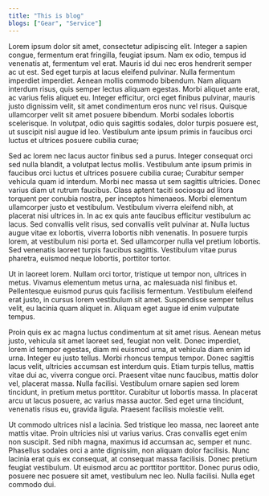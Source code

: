 ```yaml
---
title: "This is blog"
blogs: ["Gear", "Service"]
---
```


Lorem ipsum dolor sit amet, consectetur adipiscing elit. Integer a sapien congue, fermentum erat fringilla, feugiat ipsum. Nam ex odio, tempus id venenatis at, fermentum vel erat. Mauris id dui nec eros hendrerit semper ac ut est. Sed eget turpis at lacus eleifend pulvinar. Nulla fermentum imperdiet imperdiet. Aenean mollis commodo bibendum. Nam aliquam interdum risus, quis semper lectus aliquam egestas. Morbi aliquet ante erat, ac varius felis aliquet eu. Integer efficitur, orci eget finibus pulvinar, mauris justo dignissim velit, sit amet condimentum eros nunc vel risus. Quisque ullamcorper velit sit amet posuere bibendum. Morbi sodales lobortis scelerisque. In volutpat, odio quis sagittis sodales, dolor turpis posuere est, ut suscipit nisl augue id leo. Vestibulum ante ipsum primis in faucibus orci luctus et ultrices posuere cubilia curae;

Sed ac lorem nec lacus auctor finibus sed a purus. Integer consequat orci sed nulla blandit, a volutpat lectus mollis. Vestibulum ante ipsum primis in faucibus orci luctus et ultrices posuere cubilia curae; Curabitur semper vehicula quam id interdum. Morbi nec massa ut sem sagittis ultricies. Donec varius diam ut rutrum faucibus. Class aptent taciti sociosqu ad litora torquent per conubia nostra, per inceptos himenaeos. Morbi elementum ullamcorper justo et vestibulum. Vestibulum viverra eleifend nibh, at placerat nisi ultrices in. In ac ex quis ante faucibus efficitur vestibulum ac lacus. Sed convallis velit risus, sed convallis velit pulvinar at. Nulla luctus augue vitae ex lobortis, viverra lobortis nibh venenatis. In posuere turpis lorem, at vestibulum nisi porta et. Sed ullamcorper nulla vel pretium lobortis. Sed venenatis laoreet turpis faucibus sagittis. Vestibulum vitae purus pharetra, euismod neque lobortis, porttitor tortor.

Ut in laoreet lorem. Nullam orci tortor, tristique ut tempor non, ultrices in metus. Vivamus elementum metus urna, ac malesuada nisl finibus et. Pellentesque euismod purus quis facilisis fermentum. Vestibulum eleifend erat justo, in cursus lorem vestibulum sit amet. Suspendisse semper tellus velit, eu lacinia quam aliquet in. Aliquam eget augue id enim vulputate tempus.

Proin quis ex ac magna luctus condimentum at sit amet risus. Aenean metus justo, vehicula sit amet laoreet sed, feugiat non velit. Donec imperdiet, lorem id tempor egestas, diam mi euismod urna, at vehicula diam enim id urna. Integer eu justo tellus. Morbi rhoncus tempus tempor. Donec sagittis lacus velit, ultricies accumsan est interdum quis. Etiam turpis tellus, mattis vitae dui ac, viverra congue orci. Praesent vitae nunc faucibus, mattis dolor vel, placerat massa. Nulla facilisi. Vestibulum ornare sapien sed lorem tincidunt, in pretium metus porttitor. Curabitur ut lobortis massa. In placerat arcu ut lacus posuere, ac varius massa auctor. Sed eget urna tincidunt, venenatis risus eu, gravida ligula. Praesent facilisis molestie velit.

Ut commodo ultrices nisl a lacinia. Sed tristique leo massa, nec laoreet ante mattis vitae. Proin ultricies nisi ut varius varius. Cras convallis eget enim non suscipit. Sed nibh magna, maximus id accumsan ac, semper et nunc. Phasellus sodales orci a ante dignissim, non aliquam dolor facilisis. Nunc lacinia erat quis ex consequat, at consequat massa facilisis. Donec pretium feugiat vestibulum. Ut euismod arcu ac porttitor porttitor. Donec purus odio, posuere nec posuere sit amet, vestibulum nec leo. Nulla facilisi. Nulla eget commodo dui.
